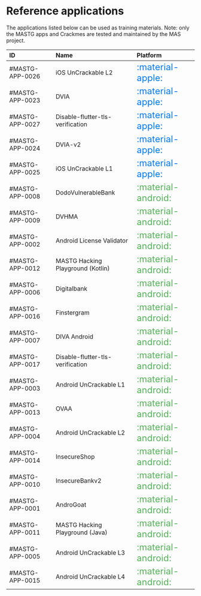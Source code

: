 # Reference applications

The applications listed below can be used as training materials. Note: only the MASTG apps and Crackmes are tested and maintained by the MAS project.

| ID                                                   | Name                              | Platform                                                                                                                                          |
|:-----------------------------------------------------|:----------------------------------|:--------------------------------------------------------------------------------------------------------------------------------------------------|
| #MASTG-APP-0026     | iOS UnCrackable L2                | <span style="font-size: x-large; color: #007aff;" title="iOS"> :material-apple: </span><span style="display: none;">platform:ios</span>           |
| #MASTG-APP-0023     | DVIA                              | <span style="font-size: x-large; color: #007aff;" title="iOS"> :material-apple: </span><span style="display: none;">platform:ios</span>           |
| #MASTG-APP-0027     | Disable-flutter-tls-verification  | <span style="font-size: x-large; color: #007aff;" title="iOS"> :material-apple: </span><span style="display: none;">platform:ios</span>           |
| #MASTG-APP-0024     | DVIA-v2                           | <span style="font-size: x-large; color: #007aff;" title="iOS"> :material-apple: </span><span style="display: none;">platform:ios</span>           |
| #MASTG-APP-0025     | iOS UnCrackable L1                | <span style="font-size: x-large; color: #007aff;" title="iOS"> :material-apple: </span><span style="display: none;">platform:ios</span>           |
| #MASTG-APP-0008 | DodoVulnerableBank                | <span style="font-size: x-large; color: #54b259;" title="Android"> :material-android: </span><span style="display: none;">platform:android</span> |
| #MASTG-APP-0009 | DVHMA                             | <span style="font-size: x-large; color: #54b259;" title="Android"> :material-android: </span><span style="display: none;">platform:android</span> |
| #MASTG-APP-0002 | Android License Validator         | <span style="font-size: x-large; color: #54b259;" title="Android"> :material-android: </span><span style="display: none;">platform:android</span> |
| #MASTG-APP-0012 | MASTG Hacking Playground (Kotlin) | <span style="font-size: x-large; color: #54b259;" title="Android"> :material-android: </span><span style="display: none;">platform:android</span> |
| #MASTG-APP-0006 | Digitalbank                       | <span style="font-size: x-large; color: #54b259;" title="Android"> :material-android: </span><span style="display: none;">platform:android</span> |
| #MASTG-APP-0016 | Finstergram                       | <span style="font-size: x-large; color: #54b259;" title="Android"> :material-android: </span><span style="display: none;">platform:android</span> |
| #MASTG-APP-0007 | DIVA Android                      | <span style="font-size: x-large; color: #54b259;" title="Android"> :material-android: </span><span style="display: none;">platform:android</span> |
| #MASTG-APP-0017 | Disable-flutter-tls-verification  | <span style="font-size: x-large; color: #54b259;" title="Android"> :material-android: </span><span style="display: none;">platform:android</span> |
| #MASTG-APP-0003 | Android UnCrackable L1            | <span style="font-size: x-large; color: #54b259;" title="Android"> :material-android: </span><span style="display: none;">platform:android</span> |
| #MASTG-APP-0013 | OVAA                              | <span style="font-size: x-large; color: #54b259;" title="Android"> :material-android: </span><span style="display: none;">platform:android</span> |
| #MASTG-APP-0004 | Android UnCrackable L2            | <span style="font-size: x-large; color: #54b259;" title="Android"> :material-android: </span><span style="display: none;">platform:android</span> |
| #MASTG-APP-0014 | InsecureShop                      | <span style="font-size: x-large; color: #54b259;" title="Android"> :material-android: </span><span style="display: none;">platform:android</span> |
| #MASTG-APP-0010 | InsecureBankv2                    | <span style="font-size: x-large; color: #54b259;" title="Android"> :material-android: </span><span style="display: none;">platform:android</span> |
| #MASTG-APP-0001 | AndroGoat                         | <span style="font-size: x-large; color: #54b259;" title="Android"> :material-android: </span><span style="display: none;">platform:android</span> |
| #MASTG-APP-0011 | MASTG Hacking Playground (Java)   | <span style="font-size: x-large; color: #54b259;" title="Android"> :material-android: </span><span style="display: none;">platform:android</span> |
| #MASTG-APP-0005 | Android UnCrackable L3            | <span style="font-size: x-large; color: #54b259;" title="Android"> :material-android: </span><span style="display: none;">platform:android</span> |
| #MASTG-APP-0015 | Android UnCrackable L4            | <span style="font-size: x-large; color: #54b259;" title="Android"> :material-android: </span><span style="display: none;">platform:android</span> |

<br>

